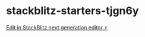 # stackblitz-starters-tjgn6y

[Edit in StackBlitz next generation editor ⚡️](https://stackblitz.com/~/github.com/Mavericks5252/stackblitz-starters-tjgn6y)